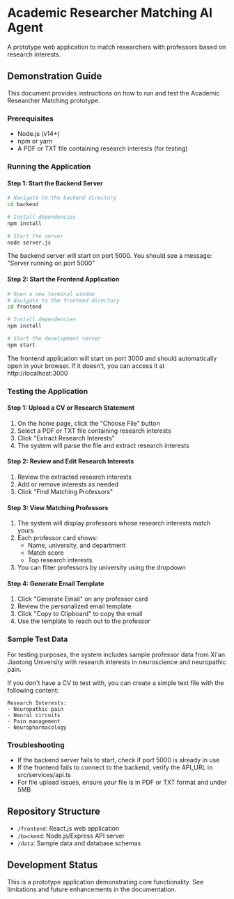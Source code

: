 # Academic Researcher Matching AI Agent

A prototype web application to match researchers with professors based on research interests.

## Demonstration Guide

This document provides instructions on how to run and test the Academic Researcher Matching prototype.

### Prerequisites

- Node.js (v14+)
- npm or yarn
- A PDF or TXT file containing research interests (for testing)

### Running the Application

#### Step 1: Start the Backend Server

```bash
# Navigate to the backend directory
cd backend

# Install dependencies
npm install

# Start the server
node server.js
```

The backend server will start on port 5000. You should see a message: "Server running on port 5000"

#### Step 2: Start the Frontend Application

```bash
# Open a new terminal window
# Navigate to the frontend directory
cd frontend

# Install dependencies
npm install

# Start the development server
npm start
```

The frontend application will start on port 3000 and should automatically open in your browser. If it doesn't, you can access it at http://localhost:3000

### Testing the Application

#### Step 1: Upload a CV or Research Statement

1. On the home page, click the "Choose File" button
2. Select a PDF or TXT file containing research interests
3. Click "Extract Research Interests"
4. The system will parse the file and extract research interests

#### Step 2: Review and Edit Research Interests

1. Review the extracted research interests
2. Add or remove interests as needed
3. Click "Find Matching Professors"

#### Step 3: View Matching Professors

1. The system will display professors whose research interests match yours
2. Each professor card shows:
   - Name, university, and department
   - Match score
   - Top research interests
3. You can filter professors by university using the dropdown

#### Step 4: Generate Email Template

1. Click "Generate Email" on any professor card
2. Review the personalized email template
3. Click "Copy to Clipboard" to copy the email
4. Use the template to reach out to the professor

### Sample Test Data

For testing purposes, the system includes sample professor data from Xi'an Jiaotong University with research interests in neuroscience and neuropathic pain.

If you don't have a CV to test with, you can create a simple text file with the following content:

```
Research Interests:
- Neuropathic pain
- Neural circuits
- Pain management
- Neuropharmacology
```

### Troubleshooting

- If the backend server fails to start, check if port 5000 is already in use
- If the frontend fails to connect to the backend, verify the API_URL in src/services/api.ts
- For file upload issues, ensure your file is in PDF or TXT format and under 5MB

## Repository Structure

- `/frontend`: React.js web application
- `/backend`: Node.js/Express API server
- `/data`: Sample data and database schemas

## Development Status

This is a prototype application demonstrating core functionality. See limitations and future enhancements in the documentation.
